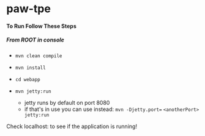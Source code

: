 # paw-tpe

#### To Run Follow These Steps

##### From ROOT in console
- `mvn clean compile`
- `mvn install`

- `cd webapp`
- `mvn jetty:run`
  - jetty runs by default on port 8080
  - if that's in use you can use instead:
    `mvn -Djetty.port=` `<anotherPort>` ` jetty:run`

Check localhost:<portUsed> to see if the application is running!
